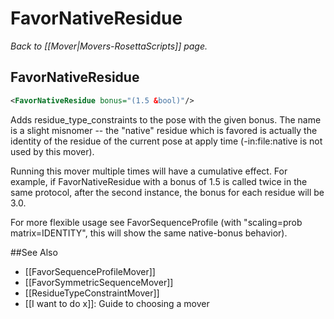 # FavorNativeResidue
*Back to [[Mover|Movers-RosettaScripts]] page.*
## FavorNativeResidue

```xml
<FavorNativeResidue bonus="(1.5 &bool)"/>
```

Adds residue\_type\_constraints to the pose with the given bonus. The name is a slight misnomer -- the "native" residue which is favored is actually the identity of the residue of the current pose at apply time (-in:file:native is not used by this mover).

Running this mover multiple times will have a cumulative effect.  For example, if FavorNativeResidue with a bonus of 1.5 is called twice in the same protocol, after the second instance, the bonus for each residue will be 3.0.

For more flexible usage see FavorSequenceProfile (with "scaling=prob matrix=IDENTITY", this will show the same native-bonus behavior).


##See Also

* [[FavorSequenceProfileMover]]
* [[FavorSymmetricSequenceMover]]
* [[ResidueTypeConstraintMover]]
* [[I want to do x]]: Guide to choosing a mover
